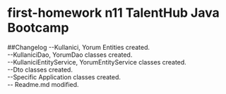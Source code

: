 # first-homework n11 TalentHub Java Bootcamp

##Changelog
--Kullanici, Yorum Entities created. \
--KullaniciDao, YorumDao classes created.\
--KullaniciEntityService, YorumEntityService classes created.\
--Dto classes created.\
--Specific Application classes created.\
-- Readme.md modified.

